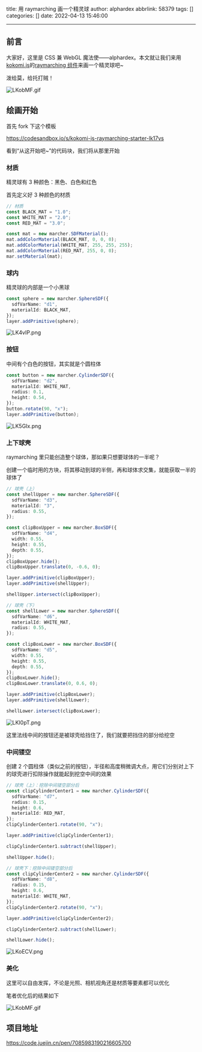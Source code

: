 title: 用 raymarching 画一个精灵球
author: alphardex
abbrlink: 58379
tags: []
categories: []
date: 2022-04-13 15:46:00

---

## 前言

大家好，这里是 CSS 兼 WebGL 魔法使——alphardex。本文就让我们来用[kokomi.js](https://github.com/alphardex/kokomi.js)的[raymarching 组件](https://github.com/alphardex/marcher.js)来画一个精灵球吧~

泼给莫，给托打贼！

![LKobMF.gif](https://s2.loli.net/2024/05/22/Pk2d4hmnUBCeFSj.gif)

<!--more-->

## 绘画开始

首先 fork 下这个模板

https://codesandbox.io/s/kokomi-js-raymarching-starter-lk17vs

看到“从这开始吧~”的代码块，我们将从那里开始

### 材质

精灵球有 3 种颜色：黑色、白色和红色

首先定义好 3 种颜色的材质

```ts
// 材质
const BLACK_MAT = "1.0";
const WHITE_MAT = "2.0";
const RED_MAT = "3.0";

const mat = new marcher.SDFMaterial();
mat.addColorMaterial(BLACK_MAT, 0, 0, 0);
mat.addColorMaterial(WHITE_MAT, 255, 255, 255);
mat.addColorMaterial(RED_MAT, 255, 0, 0);
mar.setMaterial(mat);
```

### 球内

精灵球的内部是一个小黑球

```ts
const sphere = new marcher.SphereSDF({
  sdfVarName: "d1",
  materialId: BLACK_MAT,
});
layer.addPrimitive(sphere);
```

![LK4vIP.png](https://s2.loli.net/2024/05/22/VxuhfepCFP6diBX.png)

### 按钮

中间有个白色的按钮，其实就是个圆柱体

```ts
const button = new marcher.CylinderSDF({
  sdfVarName: "d2",
  materialId: WHITE_MAT,
  radius: 0.1,
  height: 0.54,
});
button.rotate(90, "x");
layer.addPrimitive(button);
```

![LK5GIx.png](https://s2.loli.net/2024/05/22/enaQgK89iujW4v1.png)

### 上下球壳

raymarching 里只能创造整个球体，那如果只想要球体的一半呢？

创建一个临时用的方块，将其移动到球的半侧，再和球体求交集，就能获取一半的球体了

```ts
// 球壳（上）
const shellUpper = new marcher.SphereSDF({
  sdfVarName: "d3",
  materialId: "3",
  radius: 0.55,
});

const clipBoxUpper = new marcher.BoxSDF({
  sdfVarName: "d4",
  width: 0.55,
  height: 0.55,
  depth: 0.55,
});
clipBoxUpper.hide();
clipBoxUpper.translate(0, -0.6, 0);

layer.addPrimitive(clipBoxUpper);
layer.addPrimitive(shellUpper);

shellUpper.intersect(clipBoxUpper);

// 球壳（下）
const shellLower = new marcher.SphereSDF({
  sdfVarName: "d6",
  materialId: WHITE_MAT,
  radius: 0.55,
});

const clipBoxLower = new marcher.BoxSDF({
  sdfVarName: "d5",
  width: 0.55,
  height: 0.55,
  depth: 0.55,
});
clipBoxLower.hide();
clipBoxLower.translate(0, 0.6, 0);

layer.addPrimitive(clipBoxLower);
layer.addPrimitive(shellLower);

shellLower.intersect(clipBoxLower);
```

![LKI0pT.png](https://s2.loli.net/2024/05/22/ghei61qNyvPscfm.png)

这里法线中间的按钮还是被球壳给挡住了，我们就要把挡住的部分给挖空

### 中间镂空

创建 2 个圆柱体（类似之前的按钮），半径和高度稍微调大点，用它们分别对上下的球壳进行扣除操作就能起到挖空中间的效果

```ts
// 球壳（上）：挖除中间镂空部分后
const clipCylinderCenter1 = new marcher.CylinderSDF({
  sdfVarName: "d7",
  radius: 0.15,
  height: 0.6,
  materialId: RED_MAT,
});
clipCylinderCenter1.rotate(90, "x");

layer.addPrimitive(clipCylinderCenter1);

clipCylinderCenter1.subtract(shellUpper);

shellUpper.hide();

// 球壳下：挖除中间镂空部分后
const clipCylinderCenter2 = new marcher.CylinderSDF({
  sdfVarName: "d8",
  radius: 0.15,
  height: 0.6,
  materialId: WHITE_MAT,
});
clipCylinderCenter2.rotate(90, "x");

layer.addPrimitive(clipCylinderCenter2);

clipCylinderCenter2.subtract(shellLower);

shellLower.hide();
```

![LKoECV.png](https://s2.loli.net/2024/05/22/tev5Lb9VHN4IDnK.png)

### 美化

这里可以自由发挥，不论是光照、相机视角还是材质等要素都可以优化

笔者优化后的结果如下

![LKobMF.gif](https://s2.loli.net/2024/05/22/Pk2d4hmnUBCeFSj.gif)

## 项目地址

https://code.juejin.cn/pen/7085983190216605700
